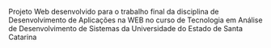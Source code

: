 Projeto Web desenvolvido para o trabalho final da disciplina de Desenvolvimento de Aplicações na WEB no curso de Tecnologia em Análise de Desenvolvimento de Sistemas da Universidade do Estado de Santa Catarina

